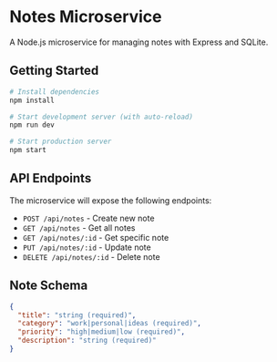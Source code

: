 # Notes Microservice

A Node.js microservice for managing notes with Express and SQLite.

## Getting Started

```bash
# Install dependencies
npm install

# Start development server (with auto-reload)
npm run dev

# Start production server
npm start
```

## API Endpoints

The microservice will expose the following endpoints:

- `POST /api/notes` - Create new note
- `GET /api/notes` - Get all notes  
- `GET /api/notes/:id` - Get specific note
- `PUT /api/notes/:id` - Update note
- `DELETE /api/notes/:id` - Delete note

## Note Schema

```json
{
  "title": "string (required)",
  "category": "work|personal|ideas (required)",
  "priority": "high|medium|low (required)", 
  "description": "string (required)"
}
```